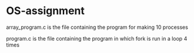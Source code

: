 # OS-assignment

array_program.c is the file containing the program for making 10 processes


program.c is the file containing the program in which fork is run in a loop 4 times
